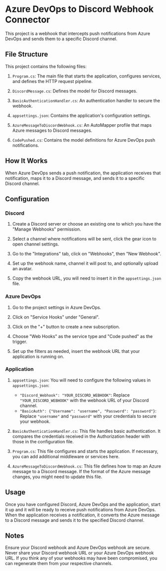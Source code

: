 # Azure DevOps to Discord Webhook Connector

This project is a webhook that intercepts push notifications from Azure DevOps and sends them to a specific Discord channel.

## File Structure

This project contains the following files:

1. `Program.cs`: The main file that starts the application, configures services, and defines the HTTP request pipeline.

2. `DiscordMessage.cs`: Defines the model for Discord messages.

3. `BasicAuthenticationHandler.cs`: An authentication handler to secure the webhook.

4. `appsettings.json`: Contains the application's configuration settings.

5. `AzureMessageToDiscordWebhook.cs`: An AutoMapper profile that maps Azure messages to Discord messages.

6. `CodePushed.cs`: Contains the model definitions for Azure DevOps push notifications.

## How It Works

When Azure DevOps sends a push notification, the application receives that notification, maps it to a Discord message, and sends it to a specific Discord channel.

## Configuration

### Discord

1. Create a Discord server or choose an existing one to which you have the "Manage Webhooks" permission.

2. Select a channel where notifications will be sent, click the gear icon to open channel settings.

3. Go to the "Integrations" tab, click on "Webhooks", then "New Webhook".

4. Set up the webhook name, channel it will post to, and optionally upload an avatar.

5. Copy the webhook URL, you will need to insert it in the `appsettings.json` file.

### Azure DevOps

1. Go to the project settings in Azure DevOps.

2. Click on "Service Hooks" under "General".

3. Click on the "+" button to create a new subscription.

4. Choose "Web Hooks" as the service type and "Code pushed" as the trigger.

5. Set up the filters as needed, insert the webhook URL that your application is running on.

### Application

1. `appsettings.json`: You will need to configure the following values in `appsettings.json`:

   - `"Discord_Webhook": "YOUR_DISCORD_WEBHOOK"`: Replace `"YOUR_DISCORD_WEBHOOK"` with the webhook URL of your Discord channel.
   - `"BasicAuth": {"Username": "username", "Password": "password"}`: Replace `"username"` and `"password"` with your credentials to secure your webhook.

2. `BasicAuthenticationHandler.cs`: This file handles basic authentication. It compares the credentials received in the Authorization header with those in the configuration file.

3. `Program.cs`: This file configures and starts the application. If necessary, you can add additional middleware or services here.

4. `AzureMessageToDiscordWebhook.cs`: This file defines how to map an Azure message to a Discord message. If the format of the Azure message changes, you might need to update this file.

## Usage

Once you have configured Discord, Azure DevOps and the application, start it up and it will be ready to receive push notifications from Azure DevOps. When the application receives a notification, it converts the Azure message to a Discord message and sends it to the specified Discord channel.

## Notes

Ensure your Discord webhook and Azure DevOps webhook are secure. Never share your Discord webhook URL or your Azure DevOps webhook URL. If you think any of your webhooks may have been compromised, you can regenerate them from your respective channels.